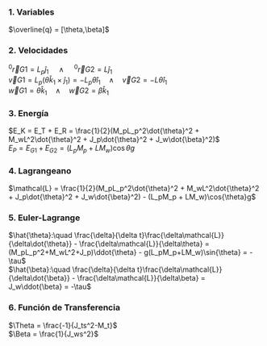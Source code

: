 ### 1. Variables
$\overline{q} = [\theta,\beta]$
### 2. Velocidades
$^0\vec{r}{G1} = L_p\hat{j}_1 \quad\wedge\quad ^0\vec{r}{G2} = L\hat{j}_1$\
$\vec{v}{G1} = L_p(\dot{\theta}\hat{k}_1\times\hat{j}_1) = -L_p\dot{\theta}\hat{i}_1 \quad\wedge\quad \vec{v}{G2} = -L\dot{\theta}\hat{i}_1$\
$\vec{w}{G1} = \dot{\theta}\hat{k}_1 \quad\wedge\quad \vec{w}{G2} = \dot{\beta}\hat{k}_1$
### 3. Energía
$E_K = E_T + E_R = \frac{1}{2}(M_pL_p^2\dot{\theta}^2 + M_wL^2\dot{\theta}^2 + J_p\dot{\theta}^2 + J_w\dot{\beta}^2)$\
$E_P = E_{G1} + E_{G2} = (L_pM_p + LM_w)\cos{\theta}g$
### 4. Lagrangeano
$\mathcal{L} = \frac{1}{2}(M_pL_p^2\dot{\theta}^2 + M_wL^2\dot{\theta}^2 + J_p\dot{\theta}^2 + J_w\dot{\beta}^2) - (L_pM_p + LM_w)\cos{\theta}g$
### 5. Euler-Lagrange
$\hat{\theta}:\quad \frac{\delta}{\delta t}\frac{\delta\mathcal{L}}{\delta\dot{\theta}} - \frac{\delta\mathcal{L}}{\delta\theta} = (M_pL_p^2+M_wL^2+J_p)\ddot{\theta} - g(L_pM_p+LM_w)\sin{\theta} = -\tau$\
$\hat{\beta}:\quad \frac{\delta}{\delta t}\frac{\delta\mathcal{L}}{\delta\dot{\beta}} - \frac{\delta\mathcal{L}}{\delta\beta} = J_w\ddot{\beta} = -\tau$
### 6. Función de Transferencia
$\Theta = \frac{-1}{J_ts^2-M_t}$\
$\Beta = \frac{1}{J_ws^2}$